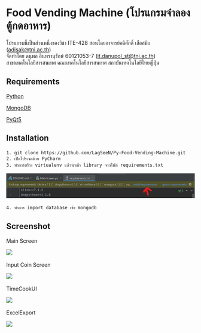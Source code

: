 # Food Vending Machine (โปรแกรมจำลองตู้กดอาหาร)

โปรแกรมนี้เป็นส่วนหนึ่งของวิชา ITE-428 สอนโดยอาจารย์อดิศักดิ์ เสือสมิง (adisak@tni.ac.th)\
จัดทำโดย ดนุพล อินทรานุรักษ์ 60121053-7 (it.danupol_st@tni.ac.th)\
สาขาเทคโนโลยีสารสนเทศ คณะเทคโนโลยีสารสนเทศ สถาบันเทคโนโลยีไทยญี่ปุ่น

## Requirements

[Python](https://www.python.org/)

[MongoDB](https://www.mongodb.com/)

[PyQt5](https://pypi.org/project/PyQt5/)

## Installation
```bash
1. git clone https://github.com/LagSeeN/Py-Food-Vending-Machine.git
2. เปิดโปรเจคด้วย PyCharm
3. ทำการสร้าง virtualenv แล้วนำเข้า library จากไฟล์ requirements.txt
```
![](https://raw.githubusercontent.com/LagSeeN/Py-Food-Vending-Machine/main/image/Screenshot%202021-03-15%20105444.png)
```bash
4. ทำการ import database เข้า mongodb
```

## Screenshot

Main Screen

![](https://i.imgur.com/raW92qml.png)

Input Coin Screen

![](https://i.imgur.com/1DJTz1Bl.png)

TimeCookUI

![](https://i.imgur.com/0YHcUvnl.png)

ExcelExport

![](https://i.imgur.com/XTd2c3Hl.png)

